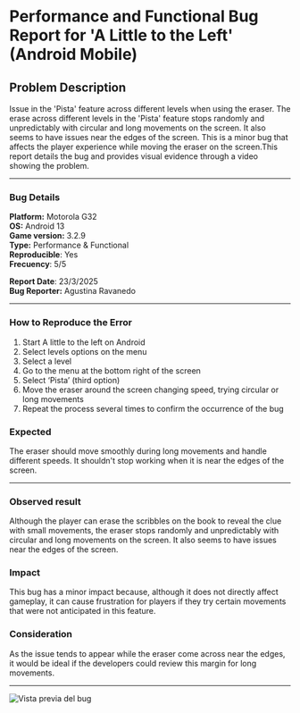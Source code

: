 # Performance and Functional Bug Report for 'A Little to the Left' (Android Mobile)

## Problem Description
Issue in the 'Pista' feature across different levels when using the eraser. The erase across different levels in the 'Pista' feature stops randomly and unpredictably with circular and long movements on the screen. It also seems to have issues near the edges of the screen.
This is a minor bug that affects the player experience while moving the eraser on the screen.This report details the bug and provides visual evidence through a video showing the problem.



---

### Bug Details
**Platform:** Motorola G32  
**OS:** Android 13  
**Game version:** 3.2.9  
**Type:** Performance & Functional  
**Reproducible**: Yes  
**Frecuency**: 5/5  

**Report Date**: 23/3/2025  
**Bug Reporter:** Agustina Ravanedo  

---

### How to Reproduce the Error
1. Start A little to the left on Android   
2. Select levels options on the menu  
3. Select a level  
4. Go to the menu at the bottom right of the screen  
5. Select ‘Pista’ (third option)  
6. Move the eraser around the screen changing speed, trying circular or long movements  
7. Repeat the process several times to confirm the occurrence of the bug  


### Expected
The eraser should move smoothly during long movements and handle different speeds.
It shouldn't stop working when it is near the edges of the screen.

---

### Observed result
Although the player can erase the scribbles on the book to reveal the clue with small movements, the eraser stops randomly and unpredictably with circular and long movements on the screen. It also seems to have issues near the edges of the screen.

### Impact
This bug has a minor impact because, although it does not directly affect gameplay, it can cause frustration for players if they try certain movements that were not anticipated in this feature.

### Consideration 
As the issue tends to appear while the eraser come across near the edges, it would be ideal if the developers could review this margin for long movements.

---



![Vista previa del bug](https://raw.githubusercontent.com/agustinarav/bug-report-collection/refs/heads/main/games/a-little-to-the-left/TC-ALTTL.gif)



